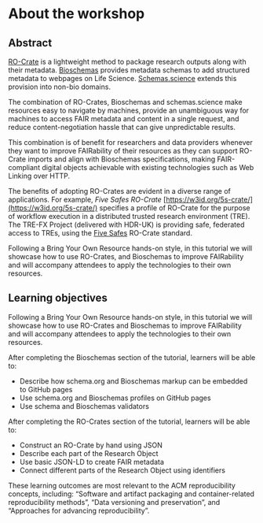 # About the workshop

## Abstract
[RO-Crate](https://www.researchobject.org/ro-crate/) is a lightweight method to package research outputs along with their metadata. [Bioschemas](https://bioschemas.org/) provides metadata schemas to add structured metadata to webpages on Life Science. [Schemas.science](https://schemas.science/) extends this provision into non-bio domains. 

The combination of RO-Crates, Bioschemas and schemas.science make resources easy to navigate by machines, provide an unambiguous way for machines to access FAIR metadata and content in a single request, and reduce content-negotiation hassle that can give unpredictable results. 

This combination is of benefit for researchers and data providers whenever they want to improve FAIRability of their resources as they can support RO-Crate imports and align with Bioschemas specifications, making FAIR-compliant digital objects achievable with existing technologies such as Web Linking over HTTP.

The benefits of adopting RO-Crates are evident in a diverse range of applications. For example, *Five Safes RO-Crate* [https://w3id.org/5s-crate/](https://w3id.org/5s-crate/) specifies a profile of RO-Crate for the purpose of workflow execution in a distributed trusted research environment (TRE). The TRE-FX Project (delivered with HDR-UK) is providing safe, federated access to TREs, using the [Five Safes](https://www.gov.uk/data-ethics-guidance/the-five-safes-framework) RO-Crate standard.

Following a Bring Your Own Resource hands-on style, in this tutorial we will showcase how to use RO-Crates, and Bioschemas to improve FAIRability and will accompany attendees to apply the technologies to their own resources.


## Learning objectives

Following a Bring Your Own Resource hands-on style, in this tutorial we will showcase how to use RO-Crates and Bioschemas to improve FAIRability and will accompany attendees to apply the technologies to their own resources.

After completing the Bioschemas section of the tutorial, learners will be able to:

* Describe how schema.org and Bioschemas markup can be embedded to GitHub pages  
* Use schema.org and Bioschemas profiles on GitHub pages  
* Use schema and Bioschemas validators

After completing the RO-Crates section of the tutorial, learners will be able to:

* Construct an RO-Crate by hand using JSON  
* Describe each part of the Research Object  
* Use basic JSON-LD to create FAIR metadata  
* Connect different parts of the Research Object using identifiers

These learning outcomes are most relevant to the ACM reproducibility concepts, including: “Software and artifact packaging and container-related reproducibility methods”, “Data versioning and preservation”, and “Approaches for advancing reproducibility”.

